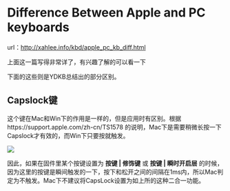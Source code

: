 # Difference Between Apple and PC keyboards

url：http://xahlee.info/kbd/apple_pc_kb_diff.html

上面这一篇写得非常详了，有兴趣了解的可以看一下  

下面的这些则是YDKB总结出的部分区别。


## Capslock键
这个键在Mac和Win下的作用是一样的，但是应用时有区别。根据https://support.apple.com/zh-cn/TS1578 的说明，Mac下是需要稍微长按一下Capslock才有效的，而Win下只要按就触发。

![](/assets/mac_capslock.jpg)

因此，如果在固件里某个按键设置为 **按键 | 修饰键** 或 **按键 | 瞬时开启层** 的时候，因为这里的按键是瞬间触发的一下，按下和松开之间的间隔在1ms内，所以Mac判定为不触发。Mac下不建议将CapsLock设置为如上所的这种二合一功能。